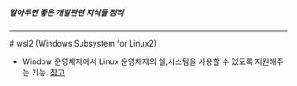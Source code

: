##### 알아두면 좋은 개발관련 지식들 정리

---------
\# wsl2 (Windows Subsystem for Linux2)
- Window 운영체제에서 Linux 운영체제의 쉘,시스템을 사용할 수 있도록 지원해주는 기능.
 [참고](https://melonicedlatte.com/2020/07/05/200400.html)
